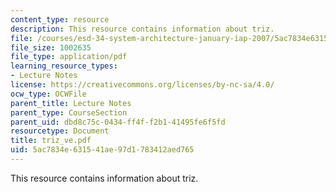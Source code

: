 ```yaml
---
content_type: resource
description: This resource contains information about triz.
file: /courses/esd-34-system-architecture-january-iap-2007/5ac7834e631541ae97d1783412aed765_triz_ve.pdf
file_size: 1002635
file_type: application/pdf
learning_resource_types:
- Lecture Notes
license: https://creativecommons.org/licenses/by-nc-sa/4.0/
ocw_type: OCWFile
parent_title: Lecture Notes
parent_type: CourseSection
parent_uid: dbd8c75c-0434-ff4f-f2b1-41495fe6f5fd
resourcetype: Document
title: triz_ve.pdf
uid: 5ac7834e-6315-41ae-97d1-783412aed765
---
```

This resource contains information about triz.